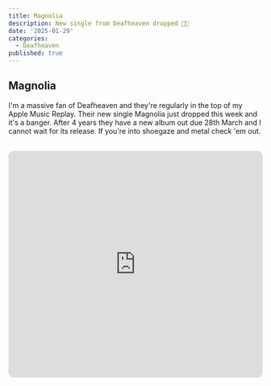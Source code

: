 ```yaml
---
title: Magnolia
description: New single from Deafheaven dropped 🫳🏻
date: '2025-01-29'
categories:
  - Deafheaven
published: true
---
```


## Magnolia

I'm a massive fan of Deafheaven and they're regularly in the top of my Apple Music Replay. Their new single Magnolia just dropped this week and it's a banger.
After 4 years they have a new album out due 28th March and I cannot wait for its release. If you're into shoegaze and metal check 'em out.

<br>
<iframe allow="autoplay *; encrypted-media *; fullscreen *; clipboard-write" frameborder="0" height="450" style="width:100%;max-width:660px;overflow:hidden;border-radius:10px;" sandbox="allow-forms allow-popups allow-same-origin allow-scripts allow-storage-access-by-user-activation allow-top-navigation-by-user-activation" src="https://embed.music.apple.com/ca/album/lonely-people-with-power/1792077173"></iframe>
